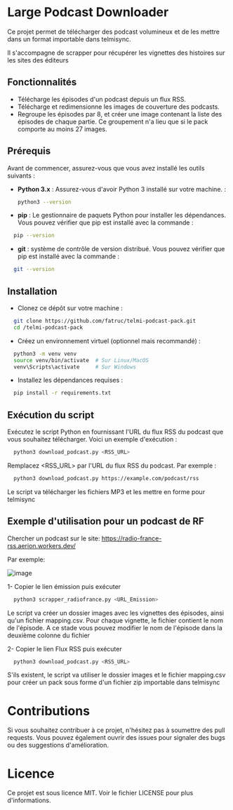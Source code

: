 # Large Podcast Downloader

Ce projet permet de télécharger des podcast volumineux et de les mettre dans un format importable dans telmisync.

Il s'accompagne de scrapper pour récupérer les vignettes des histoires sur les sites des éditeurs

## Fonctionnalités

- Télécharge les épisodes d'un podcast depuis un flux RSS.
- Télécharge et redimensionne les images de couverture des podcasts.
- Regroupe les épisodes par 8, et créer une image contenant la liste des épisodes de chaque partie. Ce groupement n'a lieu que si le pack comporte au moins 27 images.

## Prérequis

Avant de commencer, assurez-vous que vous avez installé les outils suivants :

- **Python 3.x** : Assurez-vous d'avoir Python 3 installé sur votre machine. :

  ```bash
  python3 --version
  ```
- **pip** : Le gestionnaire de paquets Python pour installer les dépendances. Vous pouvez vérifier que pip est installé avec la commande :
```bash
  pip --version
```

- **git** :  système de contrôle de version distribué. Vous pouvez vérifier que pip est installé avec la commande :
```bash
  git --version
```

## Installation

- Clonez ce dépôt sur votre machine :

```bash
  git clone https://github.com/fatruc/telmi-podcast-pack.git
  cd /telmi-podcast-pack
```

- Créez un environnement virtuel (optionnel mais recommandé) :

```bash
  python3 -m venv venv
  source venv/bin/activate  # Sur Linux/MacOS
  venv\Scripts\activate     # Sur Windows
```

- Installez les dépendances requises :

```bash
  pip install -r requirements.txt
```

## Exécution du script

Exécutez le script Python en fournissant l'URL du flux RSS du podcast que vous souhaitez télécharger. Voici un exemple d'exécution :

```bash
  python3 download_podcast.py <RSS_URL>
```

Remplacez <RSS_URL> par l'URL du flux RSS du podcast. Par exemple :

```bash
  python3 download_podcast.py https://example.com/podcast/rss
```

Le script va télécharger les fichiers MP3 et les mettre en forme pour telmisync

## Exemple d'utilisation pour un podcast de RF

Chercher un podcast sur le site: https://radio-france-rss.aerion.workers.dev/

Par exemple:

![image](https://github.com/user-attachments/assets/6e72f137-f598-490e-8cba-d045b1d03f49)

1- Copier le lien émission puis exécuter

```bash
  python3 scrapper_radiofrance.py <URL_Emission>
```

Le script va créer un dossier images avec les vignettes des épisodes, ainsi qu'un fichier mapping.csv. Pour chaque vignette, le fichier contient le nom de l'épisode. A ce stade vous pouvez modifier le nom de l'épisode dans la deuxième colonne du fichier

2- Copier le lien Flux RSS puis exécuter

```bash
  python3 download_podcast.py <RSS_URL>
```

S'ils existent, le script va utiliser le dossier images et le fichier mapping.csv pour créer un pack sous forme d'un fichier zip importable dans telmisync


# Contributions
Si vous souhaitez contribuer à ce projet, n'hésitez pas à soumettre des pull requests. Vous pouvez également ouvrir des issues pour signaler des bugs ou des suggestions d'amélioration.

# Licence
Ce projet est sous licence MIT. Voir le fichier LICENSE pour plus d'informations.

